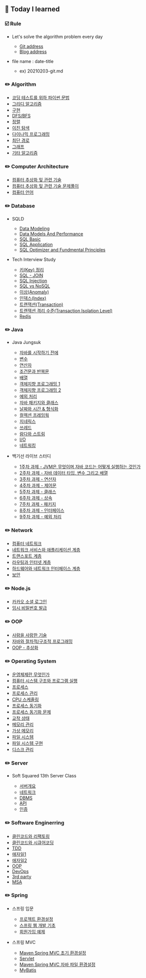 ## :date: Today I learned

### :ballot_box_with_check: Rule

- Let's solve the algorithm problem every day

  - [Git address](https://github.com/m1nnh/Solved-the-problem)
  - [Blog address](https://minhyeok-rithm.tistory.com/category/Algorithm)

- file name : date-title

  - ex) 20210203-git.md

### ✏️ Algorithm

- [코딩 테스트를 위하 파이썬 문법](https://github.com/m1nnh/TIL/blob/master/Algorithm/20210223-PythonGrammar.md)
- [그리디 알고리즘](https://github.com/m1nnh/TIL/blob/master/Algorithm/20210224-GreedyAlgorithm.md)
- [구현](https://github.com/m1nnh/TIL/blob/master/Algorithm/20210225-Implementation.md)
- [DFS/BFS](https://github.com/m1nnh/TIL/blob/master/Algorithm/20210225-DFS:BFS.md)
- [정렬](https://github.com/m1nnh/TIL/blob/master/Algorithm/20210226-Sort.md)
- [이진 탐색](https://github.com/m1nnh/TIL/blob/master/Algorithm/20210227-BinarySearch.md)
- [다이나믹 프로그래밍](https://github.com/m1nnh/TIL/blob/master/Algorithm/20210227-DynamicProgramming.md)
- [최단 경로](https://github.com/m1nnh/TIL/blob/master/Algorithm/20210228-ShortestPath.md)
- [그래프](https://github.com/m1nnh/TIL/blob/master/Algorithm/20210228-GraphAlgorithm.md)
- [기타 알고리즘](https://github.com/m1nnh/TIL/blob/master/Algorithm/20210228-EtcAlgorithm.md)

### ✏️ Computer Architecture

- [컴퓨터 추상화 및 관련 기술](https://github.com/m1nnh/TIL/blob/master/Computer%20Architecture/20210404-컴퓨터%20추상화%20및%20관련%20기술.md)
- [컴퓨터 추상화 및 관련 기술 문제풀이](https://github.com/m1nnh/TIL/blob/master/Computer%20Architecture/20210405-컴퓨터%20추상화%20및%20관련%20기술%20문제풀이.md)
- [컴퓨터 언어](https://github.com/m1nnh/TIL/blob/master/Computer%20Architecture/20210405-컴퓨터%20언어.md)

### ✏️ Database

- SQLD

  - [Data Modeling](https://github.com/m1nnh/TIL/blob/master/Database/SQLD/20210301-DataModeling.md)
  - [Data Models And Performance](https://github.com/m1nnh/TIL/blob/master/Database/SQLD/20210301-DataModelsAndPerformance.md)
  - [SQL Basic](https://github.com/m1nnh/TIL/blob/master/Database/SQLD/20210305-SQLBASIC.md)
  - [SQL Application](https://github.com/m1nnh/TIL/blob/master/Database/SQLD/20210306-SQLAPPLICATION.md)
  - [SQL Optimizer and Fundmental Principles](https://github.com/m1nnh/TIL/blob/master/Database/SQLD/20210306-SQL-OptimizerAndFundamentalPrinciples.md)

- Tech Interview Study

  - [키(Key) 정리](https://github.com/m1nnh/TIL/blob/master/Database/20210831-Key.md)
  - [SQL - JOIN](https://github.com/m1nnh/TIL/blob/master/Database/20210831-Join.md)
  - [SQL Injection](https://github.com/m1nnh/TIL/blob/master/Database/20210901-SQL%20Injection.md)
  - [SQL vs NoSQL](https://github.com/m1nnh/TIL/blob/master/Database/20210901-SQLvsNOSQL.md)
  - [이상(Anomaly)](https://github.com/m1nnh/TIL/blob/master/Database/20210901-Anomaly.md)
  - [인덱스(Index)](https://github.com/m1nnh/TIL/blob/master/Database/20210901-Index.md)
  - [트랜잭션(Transaction)](https://github.com/m1nnh/TIL/blob/master/Database/20210902-Transaction.md)
  - [트랜잭션 격리 수준(Transaction Isolation Level)](https://github.com/m1nnh/TIL/blob/master/Database/20210902-Transaction%20Isolation%20Level.md)
  - [Redis](https://github.com/m1nnh/TIL/blob/master/Database/20210902-Redis.md)

### ✏️ Java

- Java Jungsuk

  - [자바를 시작하기 전에](https://github.com/m1nnh/TIL/blob/master/Java/Java%20Jungsuk/20210330-Getting_Started_with_Java.md)
  - [변수](https://github.com/m1nnh/TIL/blob/master/Java/Java%20Jungsuk/20210331-Variable.md)
  - [연산자](https://github.com/m1nnh/TIL/blob/master/Java/Java%20Jungsuk/20210404-Operator.md)
  - [조건문과 반복문](https://github.com/m1nnh/TIL/blob/master/JavaJava%20Jungsuk/20210404-Control-Statement.md)
  - [배열](https://github.com/m1nnh/TIL/blob/master/Java/Java%20Jungsuk/20210405-Array.md)
  - [객체지향 프로그래밍 1](https://github.com/m1nnh/TIL/blob/master/Java/Java%20Jungsuk/20210709-OOP1.md)
  - [객체지향 프로그래밍 2](https://github.com/m1nnh/TIL/blob/master/Java/Java%20Jungsuk/20210714-OOP2.md)
  - [예외 처리](https://github.com/m1nnh/TIL/blob/master/Java/Java%20Jungsuk/20210714-Exception%20Handling.md)
  - [자바 패키지와 클래스](https://github.com/m1nnh/TIL/blob/master/Java/Java%20Jungsuk/20210714-java.lang%20Package.md)
  - [날짜와 시간 & 형식화](https://github.com/m1nnh/TIL/blob/master/Java/Java%20Jungsuk/20210720-Day-Time%20and%20Formatting.md)
  - [컬렉션 프레임웍](https://github.com/m1nnh/TIL/blob/master/Java/Java%20Jungsuk/20210726-Collections-Framework.md)
  - [지네릭스](https://github.com/m1nnh/TIL/blob/master/Java/Java%20Jungsuk/20210726-Generics.md)
  - [쓰레드](https://github.com/m1nnh/TIL/blob/master/Java/Java%20Jungsuk/20210728-Thread.md)
  - [람다와 스트림](https://github.com/m1nnh/TIL/blob/master/Java/Java%20Jungsuk/20210729-Lambda%20%26%20Stream.md)
  - [I/O](https://github.com/m1nnh/TIL/blob/master/Java/Java%20Jungsuk/20210729-I:O.md)
  - [네트워킹](https://github.com/m1nnh/TIL/blob/master/Java/Java%20Jungsuk/20210730-Networking.md)

- 백기선 라이브 스터디

  - [1주차 과제 - JVM은 무엇이며 자바 코드는 어떻게 실행하는 것인가](https://minhyeok-rithm.tistory.com/entry/20210405-Problem-Solved?category=871671)
  - [2주차 과제 - 자바 데이터 타입, 변수 그리고 배열](https://minhyeok-rithm.tistory.com/entry/20210406-LiveStudy-02?category=871671)
  - [3주차 과제 - 연산자](https://github.com/m1nnh/TIL/blob/master/Java/백기선%20Live%20Study/20210706-LiveStudy-03.md)
  - [4주차 과제 - 제어문](https://github.com/m1nnh/TIL/blob/master/Java/백기선%20Live%20Study/20210708-LiveStudy-04.md)
  - [5주차 과제 - 클래스](https://github.com/m1nnh/TIL/blob/master/Java/백기선%20Live%20Study/20210714-LiveStudy-05.md)
  - [6주차 과제 - 상속](https://github.com/m1nnh/TIL/blob/master/Java/백기선%20Live%20Study/20210717-LiveStudy-06.md)
  - [7주차 과제 - 패키지](https://github.com/m1nnh/TIL/blob/master/Java/백기선%20Live%20Study/20210718-LiveStudy-07.md)
  - [8주차 과제 - 인터페이스](https://github.com/m1nnh/TIL/blob/master/Java/백기선%20Live%20Study/20210718-LiveStudy-08.md)
  - [9주차 과제 - 예외 처리](https://github.com/m1nnh/TIL/blob/master/Java/백기선%20Live%20Study/20210718-LiveStudy-09.md)

### ✏️ Network

- [컴퓨터 네트워크](https://github.com/m1nnh/TIL/blob/master/Network/20210630-Computer-Network.md)
- [네트워크 서비스와 애플리케이션 계층](https://github.com/m1nnh/TIL/blob/master/Network/20210701-Application-Layer.md)
- [트랜스포트 계층](https://github.com/m1nnh/TIL/blob/master/Network/20210702-Transport-Layer.md)
- [라우팅과 인터넷 계층](https://github.com/m1nnh/TIL/blob/master/Network/20210704-Internet-Layer.md)
- [하드웨어와 네트워크 인터페이스 계층](https://github.com/m1nnh/TIL/blob/master/Network/20210705-Network-Interface-Layer.md)
- [보안](https://github.com/m1nnh/TIL/blob/master/Network/20210705-Security.md)

### ✏️ Node.js

- [카카오 소셜 로그인](https://github.com/m1nnh/TIL/blob/master/Node.js/20210706-Kakao-Login.md)
- [임시 비밀번호 발급](https://github.com/m1nnh/TIL/blob/master/Node.js/20210706-Nodemailer.md)

### ✏️ OOP

- [사람을 사랑한 기술](https://github.com/m1nnh/TIL/blob/master/OOP/사람을%20사랑한%20기술.md)
- [자바와 절차적/구조적 프로그래밍](https://github.com/m1nnh/TIL/blob/master/OOP/자바와%20절차적:구조적%20프로그래밍.md)
- [OOP - 추상화](https://github.com/m1nnh/TIL/blob/master/OOP/OOP-추상화.md)

### ✏️ Operating System

- [운영체제란 무엇인가](https://github.com/m1nnh/TIL/blob/master/Operating%20System/20210803-운영체제란%20무엇인가.md)
- [컴퓨터 시스템 구조와 프로그램 실행](https://github.com/m1nnh/TIL/blob/master/Operating%20System/20210804-컴퓨터%20시스템%20구조와%20프로그램%20실행.md)
- [프로세스](https://github.com/m1nnh/TIL/blob/master/Operating%20System/20210806-프로세스.md)
- [프로세스 관리](https://github.com/m1nnh/TIL/blob/master/Operating%20System/20210808-프로세스%20관리.md)
- [CPU 스케줄링](https://github.com/m1nnh/TIL/blob/master/Operating%20System/20210809-CPU%20Scheduling.md)
- [프로세스 동기화](https://github.com/m1nnh/TIL/blob/master/Operating%20System/20210810-프로세스%20동기화.md)
- [프로세스 동기화 문제](https://github.com/m1nnh/TIL/blob/master/Operating%20System/20210810-프로세스%20동기화.md)
- [교착 상태](https://github.com/m1nnh/TIL/blob/master/Operating%20System/20210810-교착%20상태.md)
- [메모리 관리](https://github.com/m1nnh/TIL/blob/master/Operating%20System/20210811-메모리%20관리.md)
- [가상 메모리](https://github.com/m1nnh/TIL/blob/master/Operating%20System/20210811-가상%20메모리.md)
- [파일 시스템](https://github.com/m1nnh/TIL/blob/master/Operating%20System/20210812-파일%20시스템.md)
- [파일 시스템 구현](https://github.com/m1nnh/TIL/blob/master/Operating%20System/20210812-파일%20시스템%20구현.md)
- [디스크 관리](https://github.com/m1nnh/TIL/blob/master/Operating%20System/20210812-디스크%20관리.md)

### ✏️ Server

- Soft Squared 13th Server Class

  - [서버개요](https://github.com/m1nnh/TIL/blob/master/Server/20210411-Server.md)
  - [네트워크](https://github.com/m1nnh/TIL/blob/master/Server/20210418-Network.md)
  - [DBMS](https://github.com/m1nnh/TIL/blob/master/Server/20210425-DBMS.md)
  - [API](https://github.com/m1nnh/TIL/blob/master/Server/20210502-API.md)
  - [인증](https://github.com/m1nnh/TIL/blob/master/Server/20210509-Authentication.md)

### ✏️ Software Enginerring

- [클린코드와 리팩토링](https://github.com/m1nnh/TIL/blob/master/Software%20Engineering/20210906-Clean%20Code%20%26%20Refactoring.md)
- [클린코드와 시큐어코딩](https://github.com/m1nnh/TIL/blob/master/Software%20Engineering/20210906-Clean%20Code%20%26%20Secure%20Coding.md)
- [TDD](https://github.com/m1nnh/TIL/blob/master/Software%20Engineering/20210906-TDD.md)
- [애자일1](https://github.com/m1nnh/TIL/blob/master/Software%20Engineering/20210907-Agile1.md)
- [애자일2](https://github.com/m1nnh/TIL/blob/master/Software%20Engineering/20210907-Agile2.md)
- [OOP](https://github.com/m1nnh/TIL/blob/master/Software%20Engineering/20210907-OOP.md)
- [DevOps](https://github.com/m1nnh/TIL/blob/master/Software%20Engineering/20210907-DevOps.md)
- [3rd party](https://github.com/m1nnh/TIL/blob/master/Software%20Engineering/20210907-3rd%20party.md)
- [MSA](https://github.com/m1nnh/TIL/blob/master/Software%20Engineering/20210907-MSA.md)

### ✏️ Spring

- 스프링 입문

  - [프로젝트 환경설정](https://github.com/m1nnh/TIL/blob/master/Spring/Spring-Basic/Project-Environment.md)
  - [스프링 웹 개발 기초](https://github.com/m1nnh/TIL/blob/master/Spring/Spring-Basic/Spring-Web-Development-Basic.md)
  - [회원가입 예제](https://github.com/m1nnh/TIL/blob/master/Spring/Spring-Basic/Sign-Up-Example.md)

- 스프링 MVC

  - [Maven Spring MVC 초기 환경설정](https://github.com/m1nnh/TIL/blob/master/Spring/Spring-MVC/20210719-Spring-Environment.md)
  - [Servlet](https://github.com/m1nnh/TIL/blob/master/Spring/Spring-MVC/20210720-Servlet.md)
  - [Maven Spring MVC 자바 파일 환경설정](https://github.com/m1nnh/TIL/blob/master/Spring/Spring-MVC/20210727-Maven-Environment.md)
  - [MyBatis](https://github.com/m1nnh/TIL/blob/master/Spring/Spring-MVC/20210727-MyBatis.md)
